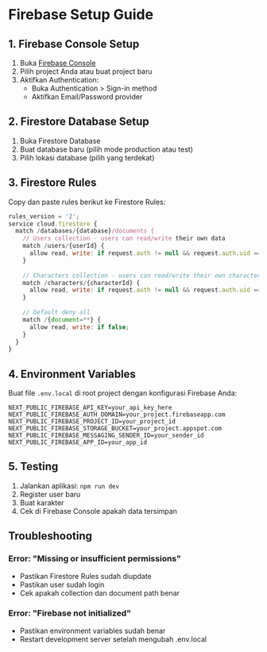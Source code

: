 # Firebase Setup Guide

## 1. Firebase Console Setup

1. Buka [Firebase Console](https://console.firebase.google.com/)
2. Pilih project Anda atau buat project baru
3. Aktifkan Authentication:
   - Buka Authentication > Sign-in method
   - Aktifkan Email/Password provider

## 2. Firestore Database Setup

1. Buka Firestore Database
2. Buat database baru (pilih mode production atau test)
3. Pilih lokasi database (pilih yang terdekat)

## 3. Firestore Rules

Copy dan paste rules berikut ke Firestore Rules:

```javascript
rules_version = '2';
service cloud.firestore {
  match /databases/{database}/documents {
    // Users collection - users can read/write their own data
    match /users/{userId} {
      allow read, write: if request.auth != null && request.auth.uid == userId;
    }
    
    // Characters collection - users can read/write their own character
    match /characters/{characterId} {
      allow read, write: if request.auth != null && request.auth.uid == characterId;
    }
    
    // Default deny all
    match /{document=**} {
      allow read, write: if false;
    }
  }
}
```

## 4. Environment Variables

Buat file `.env.local` di root project dengan konfigurasi Firebase Anda:

```env
NEXT_PUBLIC_FIREBASE_API_KEY=your_api_key_here
NEXT_PUBLIC_FIREBASE_AUTH_DOMAIN=your_project.firebaseapp.com
NEXT_PUBLIC_FIREBASE_PROJECT_ID=your_project_id
NEXT_PUBLIC_FIREBASE_STORAGE_BUCKET=your_project.appspot.com
NEXT_PUBLIC_FIREBASE_MESSAGING_SENDER_ID=your_sender_id
NEXT_PUBLIC_FIREBASE_APP_ID=your_app_id
```

## 5. Testing

1. Jalankan aplikasi: `npm run dev`
2. Register user baru
3. Buat karakter
4. Cek di Firebase Console apakah data tersimpan

## Troubleshooting

### Error: "Missing or insufficient permissions"
- Pastikan Firestore Rules sudah diupdate
- Pastikan user sudah login
- Cek apakah collection dan document path benar

### Error: "Firebase not initialized"
- Pastikan environment variables sudah benar
- Restart development server setelah mengubah .env.local 